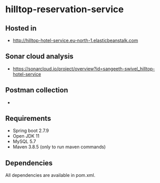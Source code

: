 # hilltop-reservation-service

## Hosted in

* http://hilltop-hotel-service.eu-north-1.elasticbeanstalk.com

## Sonar cloud analysis

* https://sonarcloud.io/project/overview?id=sangeeth-swivel_hilltop-hotel-service

## Postman collection

* 

## Requirements

* Spring boot 2.7.9
* Open JDK 11
* MySQL 5.7
* Maven 3.8.5 (only to run maven commands)

## Dependencies

All dependencies are available in pom.xml.
